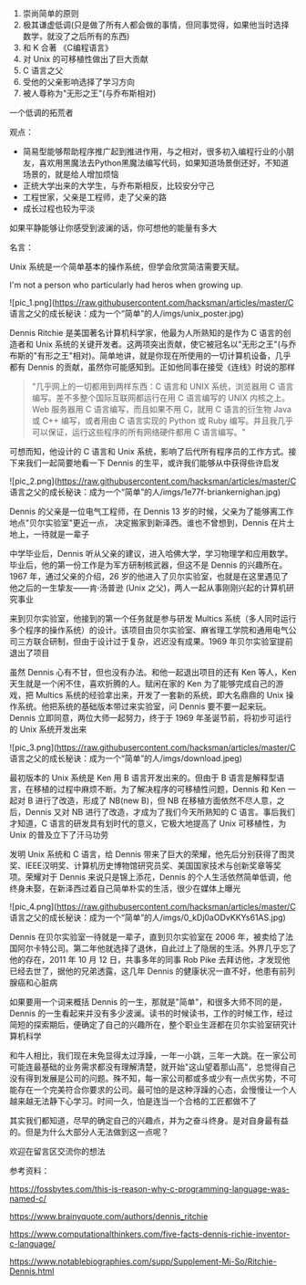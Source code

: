1. 崇尚简单的原则
2. 极其谦虚低调(只是做了所有人都会做的事情，但同事觉得，如果他当时选择数学，就没了之后所有的东西)
3. 和 K 合著 《C编程语言》
4. 对 Unix 的可移植性做出了巨大贡献
5. C 语言之父
6. 受他的父亲影响选择了学习方向
7. 被人尊称为"无形之王"(与乔布斯相对)



一个低调的拓荒者

观点：

- 简易型能够帮助程序推广起到推进作用，与之相对，很多初入编程行业的小朋友，喜欢用黑魔法去Python黑魔法编写代码，如果知道场景倒还好，不知道场景的，就是给人增加烦恼
- 正统大学出来的大学生，与乔布斯相反，比较安分守己
- 工程世家，父亲是工程师，走了父亲的路
- 成长过程也较为平淡

如果平静能够让你感受到波澜的话，你可想他的能量有多大



名言：

Unix 系统是一个简单基本的操作系统，但学会欣赏简洁需要天赋。

I'm not a person who particularly had heros when growing up.

![pic_1.png](https://raw.githubusercontent.com/hacksman/articles/master/C 语言之父的成长秘诀：成为一个“简单”的人/imgs/unix_poster.jpg)

Dennis Ritchie 是美国著名计算机科学家，他最为人所熟知的是作为 C 语言的创造者和 Unix 系统的关键开发者。这两项突出贡献，使它被冠名以"无形之王"(与乔布斯的"有形之王"相对)。简单地讲，就是你现在所使用的一切计算机设备，几乎都有 Dennis 的贡献，虽然你可能感知到。正如他同事在接受《连线》时说的那样

> "几乎网上的一切都用到两样东西：C 语言和 UNIX 系统，浏览器用 C 语言编写。差不多整个国际互联网都运行在用 C 语言编写的 UNIX 内核之上。Web 服务器用 C 语言编写，而且如果不用 C，就用 C 语言的衍生物 Java 或 C++ 编写，或者用由 C 语言实现的 Python 或 Ruby 编写。并且我几乎可以保证，运行这些程序的所有网络硬件都用 C 语言编写。" 

可想而知，他设计的 C 语言和 Unix 系统，影响了后代所有程序员的工作方式。接下来我们一起简要地看一下 Dennis 的生平，或许我们能够从中获得些许启发

![pic_2.png](https://raw.githubusercontent.com/hacksman/articles/master/C 语言之父的成长秘诀：成为一个“简单”的人/imgs/1e77f-briankernighan.jpg)

Dennis 的父亲是一位电气工程师，在 Dennis 13 岁的时候，父亲为了能够离工作地点"贝尔实验室"更近一点， 决定搬家到新泽西。谁也不曾想到，Dennis 在片土地上，一待就是一辈子

中学毕业后，Dennis 听从父亲的建议，进入哈佛大学，学习物理学和应用数学。毕业后，他的第一份工作是为军方研制核武器，但这不是 Dennis 的兴趣所在。1967 年，通过父亲的介绍，26 岁的他进入了贝尔实验室，也就是在这里遇见了他之后的一生挚友——肯·汤普逊 (Unix 之父)，两人一起从事刚刚兴起的计算机研究事业

来到贝尔实验室，他接到的第一个任务就是参与研发 Multics 系统（多人同时运行多个程序的操作系统）的设计。该项目由贝尔实验室、麻省理工学院和通用电气公司三方联合研制，但由于设计过于复杂，迟迟没有成果。1969 年贝尔实验室提前退出了项目

虽然 Dennis 心有不甘，但也没有办法。和他一起退出项目的还有 Ken 等人，Ken 天生就是一个闲不住，喜欢折腾的人。赋闲在家的 Ken 为了能够完成自己的游戏，把 Multics 系统的经验拿出来，开发了一套新的系统，即大名鼎鼎的 Unix 操作系统。他把系统的基础版本带过来实验室，问 Dennis 要不要一起来玩。Dennis 立即同意，两位大师一起努力，终于于 1969 年圣诞节前，将初步可运行的 Unix 系统开发出来

![pic_3.png](https://raw.githubusercontent.com/hacksman/articles/master/C 语言之父的成长秘诀：成为一个“简单”的人/imgs/download.jpeg)

最初版本的 Unix 系统是 Ken 用 B 语言开发出来的。但由于 B 语言是解释型语言，在移植的过程中麻烦不断。为了解决程序的可移植性问题，Dennis 和 Ken 一起对 B 进行了改造，形成了 NB(new B)，但 NB 在移植方面依然不尽人意，之后，Dennis 又对 NB 进行了改造，才成为了我们今天所熟知的 C 语言。事后我们才知道，C 语言的研发具有划时代的意义，它极大地提高了 Unix 可移植性，为 Unix 的普及立下了汗马功劳

发明 Unix 系统和 C 语言，给 Dennis 带来了巨大的荣耀，他先后分别获得了图灵奖、IEEE汉明奖、计算机历史博物馆研究员奖、美国国家技术与创新奖章等奖项。荣耀对于 Dennis 来说只是锦上添花，Dennis 的个人生活依然简单低调，他终身未娶，在新泽西过着自己简单朴实的生活，很少在媒体上曝光

![pic_4.png](https://raw.githubusercontent.com/hacksman/articles/master/C 语言之父的成长秘诀：成为一个“简单”的人/imgs/0_kDj0aODvKKYs61AS.jpg)

Dennis 在贝尔实验室一待就是一辈子，直到贝尔实验室在 2006 年，被卖给了法国阿尔卡特公司。第二年他就选择了退休，自此过上了隐居的生活。外界几乎忘了他的存在，2011 年 10 月 12 日，共事多年的同事 Rob Pike 去拜访他，才发现他已经去世了，据他的兄弟透露，这几年 Dennis 的健康状况一直不好，他患有前列腺癌和心脏病

如果要用一个词来概括 Dennis 的一生，那就是"简单"，和很多大师不同的是，Dennis 的一生看起来并没有多少波澜。读书的时候读书，工作的时候工作，经过简短的探索期后，便确定了自己的兴趣所在，整个职业生涯都在贝尔实验室研究计算机科学

和牛人相比，我们现在未免显得太过浮躁，一年一小跳，三年一大跳。在一家公司可能连最基础的业务需求都没有理解清楚，就开始"这山望着那山高"，总觉得自己没有得到发展是公司的问题。殊不知，每一家公司都或多或少有一点优劣势，不可能存在一个完美符合你要求的公司。最可怕的是这种浮躁的心态，会慢慢让一个人越来越无法静下心学习。时间一久，怕是连当一个合格的工匠都做不了

其实我们都知道，尽早的确定自己的兴趣点，并为之奋斗终身。是对自身最有益的。但是为什么大部分人无法做到这一点呢？

欢迎在留言区交流你的想法



参考资料：

<https://fossbytes.com/this-is-reason-why-c-programming-language-was-named-c/>

<https://www.brainyquote.com/authors/dennis_ritchie>

https://www.computationalthinkers.com/five-facts-dennis-richie-inventor-c-language/

https://www.notablebiographies.com/supp/Supplement-Mi-So/Ritchie-Dennis.html